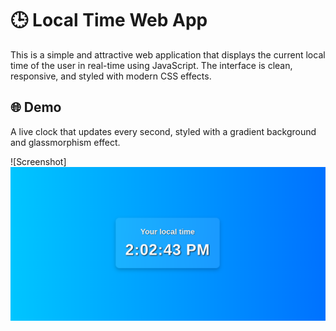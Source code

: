 # 🕒 Local Time Web App

This is a simple and attractive web application that displays the current local time of the user in real-time using JavaScript. The interface is clean, responsive, and styled with modern CSS effects.

## 🌐 Demo

A live clock that updates every second, styled with a gradient background and glassmorphism effect.

![Screenshot]<img src= "localtime.png">



